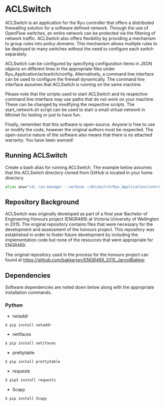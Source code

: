 # ACLSwitch

ACLSwitch is an application for the Ryu controller that offers a
distributed firewalling solution for a software defined network. Through
the use of OpenFlow switches, an entire network can be protected via
the filtering of network traffic. ACLSwitch also offers flexibility by
providing a mechanism to group rules into _policy domains_. This
mechanism allows multiple rules to be deployed to many switches without
the need to configure each switch separately.

ACLSwitch can be configured by specifying configuration items in JSON
objects on different lines in the appropriate files under
Ryu_Application/aclswitch/config. Alternatively, a command line
interface can be used to configure the firewall dynamically. The command
line interface assumes that ACLSwitch is running on the same machine.

Please note that the scripts used to start ACLSwitch and its respective
command line interface may use paths that do not work on your machine.
These can be changed by modifying the respective scripts. The
start_network.sh script can be used to start a small virtual network in
Mininet for testing or just to have fun.

Finally, remember that this software is open-source. Anyone is free to
use or modify the code, however the original authors must be respected.
The open-source nature of the software also means that there is no
attached warranty. You have been warned!

## Running ACLSwitch
Create a bash alias for running ACLSwitch. The example below assumes
that the ACLSwitch directory cloned from GitHub is located in your home
directory. 
```bash
alias asw="cd; ryu-manager --verbose ~/ACLSwitch/Ryu_Application/controller.py ;"
```

## Repository Background
ACLSwitch was originally developed as part of a final year Bachelor of
Engineering Honours project (ENGR489) at Victoria University of
Wellington in 2015. The original repository contains files that were
necessary for the development and assessment of the honours project.
This repository was established in order to foster future development by
including the implementation code but none of the resources that were
appropriate for ENGR489.

The original repository used in the process for the honours project can
found at https://github.com/bakkerjarr/ENGR489_2015_JarrodBakker.

## Dependencies
Software dependencies are noted down below along with the appropriate
installation commands.
### Python
- netaddr
```bash
$ pip install netaddr
```
- netifaces
```bash
$ pip install netifaces
```
- prettytable
```bash
$ pip install prettytable
```
- requests
```bash
$ pip3 install requests
```
- Scapy
```bash
$ pip install Scapy
```